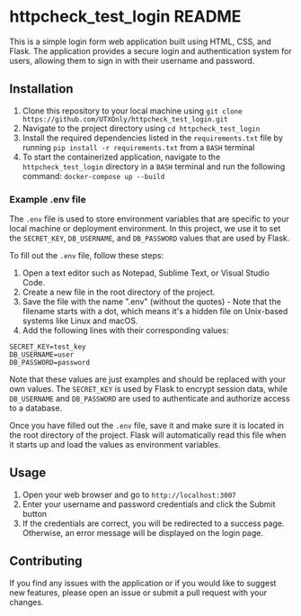 

# httpcheck_test_login README

This is a simple login form web application built using HTML, CSS, and Flask. The application provides a secure login and authentication system for users, allowing them to sign in with their username and password.

## Installation

1. Clone this repository to your local machine using `git clone https://github.com/UTXOnly/httpcheck_test_login.git`
2. Navigate to the project directory using `cd httpcheck_test_login`
3. Install the required dependencies listed in the `requirements.txt` file by running `pip install -r requirements.txt` from a `BASH` terminal
4. To start the containerized application, navigate to the `httpcheck_test_login` directory in a `BASH` terminal and run the following command: `docker-compose up --build`



### Example .env file

The `.env` file is used to store environment variables that are specific to your local machine or deployment environment. In this project, we use it to set the `SECRET_KEY`, `DB_USERNAME`, and `DB_PASSWORD` values that are used by Flask.

To fill out the `.env` file, follow these steps:

1. Open a text editor such as Notepad, Sublime Text, or Visual Studio Code.
2. Create a new file in the root directory of the project.
3. Save the file with the name ".env" (without the quotes) - Note that the filename starts with a dot, which means it's a hidden file on Unix-based systems like Linux and macOS.
4. Add the following lines with their corresponding values:

```
SECRET_KEY=test_key
DB_USERNAME=user
DB_PASSWORD=password
```

Note that these values are just examples and should be replaced with your own values. The `SECRET_KEY` is used by Flask to encrypt session data, while `DB_USERNAME` and `DB_PASSWORD` are used to authenticate and authorize access to a database.

Once you have filled out the `.env` file, save it and make sure it is located in the root directory of the project. Flask will automatically read this file when it starts up and load the values as environment variables.


## Usage

1. Open your web browser and go to `http://localhost:3007` 
2. Enter your username and password credentials and click the Submit button
3. If the credentials are correct, you will be redirected to a success page. Otherwise, an error message will be displayed on the login page.

## Contributing

If you find any issues with the application or if you would like to suggest new features, please open an issue or submit a pull request with your changes.
